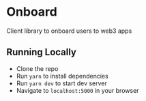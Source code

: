 # Onboard

Client library to onboard users to web3 apps

## Running Locally

- Clone the repo
- Run `yarn` to install dependencies
- Run `yarn dev` to start dev server
- Navigate to `localhost:5000` in your browser
